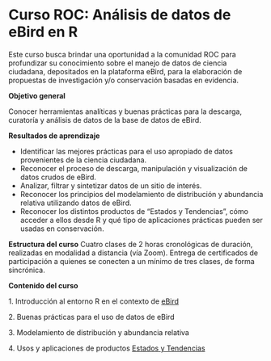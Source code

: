# Curso ROC: Análisis de datos de eBird en R

Este curso busca brindar una oportunidad a la comunidad ROC para profundizar su conocimiento sobre el manejo de datos de ciencia ciudadana, depositados en la plataforma eBird, para la elaboración de propuestas de investigación y/o conservación basadas en evidencia. 

**Objetivo general**

Conocer herramientas analíticas y buenas prácticas para la descarga, curatoría y análisis de datos de la base de datos de eBird.

**Resultados de aprendizaje**
- Identificar las mejores prácticas para el uso apropiado de datos provenientes de la ciencia ciudadana.
- Reconocer el proceso de descarga, manipulación y visualización de datos crudos de eBird.
- Analizar, filtrar y sintetizar datos de un sitio de interés.
- Reconocer los principios del modelamiento de distribución y abundancia relativa utilizando datos de eBird.
- Reconocer los distintos productos de “Estados y Tendencias”, cómo acceder a ellos desde R y qué tipo de aplicaciones prácticas pueden ser usadas en conservación.


**Estructura del curso**
Cuatro clases de 2 horas cronológicas de duración, realizadas en modalidad a distancia (vía Zoom).
Entrega de certificados de participación a quienes se conecten a un mínimo de tres clases, de forma sincrónica.


**Contenido del curso**

1\. Introducción al entorno R en el contexto de [eBird](https://ebird.org/home)

2\. Buenas prácticas para el uso de datos de eBird

3\. Modelamiento de distribución y abundancia relativa

4\. Usos y aplicaciones de productos [Estados y Tendencias](https://science.ebird.org/en/status-and-trends)
